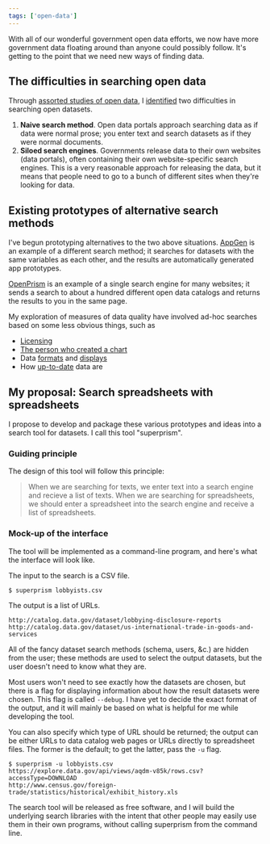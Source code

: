```yaml
---
tags: ['open-data']
---
```

With all of our wonderful government open data efforts, we now have more
government data floating around than anyone could possibly follow. It's getting
to the point that we need new ways of finding data.

## The difficulties in searching open data
Through [assorted studies of open data](/open-data), I [identified](/!/openprism)
two difficulties in searching open datasets.

1. **Naive search method**.
    Open data portals approach searching data as if data were normal prose;
    you enter text and search datasets as if they were normal documents.
2. **Siloed search engines**.
    Governments release data to their own websites (data portals), often
    containing their own website-specific search engines. This is a very
    reasonable approach for releasing the data, but it means that people need
    to go to a bunch of different sites when they're looking for data.

## Existing prototypes of alternative search methods
I've begun prototyping alternatives to the two above situations.
[AppGen](http://www.appgen.me/) is an example of a different search method;
it searches for datasets with the same variables as each other,
and the results are automatically generated app prototypes.

[OpenPrism](http://openprism.thomaslevine.com) is an example of a single
search engine for many websites; it sends a search to about a hundred different
open data catalogs and returns the results to you in the same page.

My exploration of measures of data quality have involved ad-hoc searches
based on some less obvious things, such as

* [Licensing](/!/open-data-licensing)
* [The person who created a chart](/!/socrata-users)
* Data [formats](/!/socrata-formats) and [displays](/!/socrata-calendars)
* How [up-to-date](/!/data-updatedness) data are

## My proposal: Search spreadsheets with spreadsheets
I propose to develop and package these various prototypes and ideas into a
search tool for datasets. I call this tool "superprism".

### Guiding principle
The design of this tool will follow this principle:

> When we are searching for texts, we enter text into a search engine and
> recieve a list of texts. When we are searching for spreadsheets, we should
> enter a spreadsheet into the search engine and receive a list of spreadsheets.

### Mock-up of the interface
The tool will be implemented as a command-line program, and here's what the
interface will look like.

The input to the search is a CSV file.

    $ superprism lobbyists.csv

The output is a list of URLs.

    http://catalog.data.gov/dataset/lobbying-disclosure-reports
    http://catalog.data.gov/dataset/us-international-trade-in-goods-and-services

All of the fancy dataset search methods (schema, users, &c.) are hidden from
the user; these methods are used to select the output datasets, but the user
doesn't need to know what they are.

Most users won't need to see exactly how the datasets are chosen, but there is
a flag for displaying information about how the result datasets were chosen.
This flag is called `--debug`. I have yet to decide the exact format of the
output, and it will mainly be based on what is helpful for me while developing
the tool.

You can also specify which type of URL should be returned; the output can
be either URLs to data catalog web pages or URLs directly to spreadsheet files.
The former is the default; to get the latter, pass the `-u` flag.

    $ superprism -u lobbyists.csv
    https://explore.data.gov/api/views/aqdm-v85k/rows.csv?accessType=DOWNLOAD
    http://www.census.gov/foreign-trade/statistics/historical/exhibit_history.xls

The search tool will be released as free software, and I will build the
underlying search libraries with the intent that other people may easily use
them in their own programs, without calling superprism from the command line.
